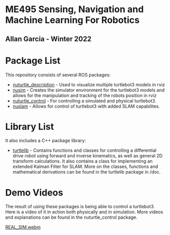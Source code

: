 # ME495 Sensing, Navigation and Machine Learning For Robotics
## Allan Garcia - Winter 2022

# Package List
This repository consists of several ROS packages:
- [nuturtle_description](nuturtle_description) - Used to visualize multiple turtlebot3 models in rviz
- [nusim](nusim) - Creates the simulator environment for the turtlebot3 models and allows for the manipulation and tracking of the robots position in rviz
- [nuturtle_control](nuturtle_control) - For controlling a simulated and physical turtlebot3. 
- [nuslam](nuslam) - Allows for control of turtlebot3 with added SLAM capabilites. 


# Library List
It also includes a C++ package library:

- [turtlelib](turtlelib) - Contains functions and classes for controlling a differential drive robot using forward and inverse kinematics, as well as general 2D transform calculations. It also contains a class for implementing an extended Kalman Filter for SLAM. More on the classes, functions and mathematical derivations can be found in the turtlelib package in /doc.

# Demo Videos
The result of using these packages is being able to control a turtlebot3. Here is a video of it in action both physically and in simulation. More videos and explanations can be found in the nuturtle_control package. 

[REAL_SIM.webm](https://github.com/allan-gc/ros2-ekf-slam/assets/103614797/96f5e2ce-6bc9-4e04-82d2-d030609c3f93)

